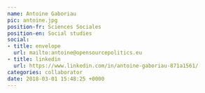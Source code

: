 ```yaml
---
name: Antoine Gaboriau
pic: antoine.jpg
position-fr: Sciences Sociales
position-en: Social studies
social:
- title: envelope
  url: mailto:antoine@opensourcepolitics.eu
- title: linkedin
  url: https://www.linkedin.com/in/antoine-gaboriau-871a1561/
categories: collaborator
date: 2018-03-01 15:48:25 +0000
---
```

